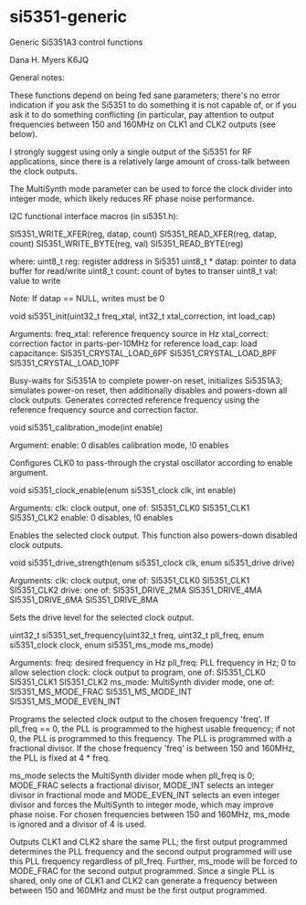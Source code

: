 # si5351-generic
Generic Si5351A3 control functions

Dana H. Myers  K6JQ

General notes:

These functions depend on being fed sane parameters; there's no
error indication if you ask the Si5351 to do something it is
not capable of, or if you ask it to do something conflicting (in
particular, pay attention to output frequencies between 150 and
160MHz on CLK1 and CLK2 outputs (see below).

I strongly suggest using only a single output of the
Si5351 for RF applications, since there is a relatively
large amount of cross-talk between the clock outputs.

The MultiSynth mode parameter can be used to force the
clock divider into integer mode, which likely reduces RF
phase noise performance.

I2C functional interface macros (in si5351.h):

SI5351_WRITE_XFER(reg, datap, count)
SI5351_READ_XFER(reg, datap, count)
SI5351_WRITE_BYTE(reg, val)
SI5351_READ_BYTE(reg)

where:
	uint8_t	reg:		register address in Si5351
	uint8_t * datap:	pointer to data buffer for read/write
	uint8_t count:		count of bytes to transer
	uint8_t	val:	value to write

Note:
	If datap == NULL, writes must be 0

void
si5351_init(uint32_t freq_xtal, int32_t xtal_correction, int load_cap)

Arguments:
	freq_xtal:	reference frequency source in Hz
	xtal_correct:	correction factor in parts-per-10MHz for reference
	load_cap:	load capacitance:
				SI5351_CRYSTAL_LOAD_6PF
				SI5351_CRYSTAL_LOAD_8PF
				SI5351_CRYSTAL_LOAD_10PF

Busy-waits for Si5351A to complete power-on reset, initializes
Si5351A3; simulates power-on reset, then additionally disables
and powers-down all clock outputs. Generates corrected reference
frequency using the reference frequency source and correction factor.


void
si5351_calibration_mode(int enable)

Argument:
	enable:		0 disables calibration mode, !0 enables

Configures CLK0 to pass-through the crystal oscillator according to
enable argument.

void
si5351_clock_enable(enum si5351_clock clk, int enable)

Arguments:
	clk:		clock output, one of:
				SI5351_CLK0
				SI5351_CLK1
				SI5351_CLK2
	enable:		0 disables, !0 enables

Enables the selected clock output. This function also powers-down
disabled clock outputs.

void
si5351_drive_strength(enum si5351_clock clk, enum si5351_drive drive)

Arguments:
	clk:		clock output, one of:
				SI5351_CLK0
				SI5351_CLK1
				SI5351_CLK2
	drive:		one of:
				SI5351_DRIVE_2MA
				SI5351_DRIVE_4MA
				SI5351_DRIVE_6MA
				SI5351_DRIVE_8MA

Sets the drive level for the selected clock output.


uint32_t
si5351_set_frequency(uint32_t freq, uint32_t pll_freq,
  enum si5351_clock clock, enum si5351_ms_mode ms_mode)

Arguments:
	freq:		desired frequency in Hz
	pll_freq:	PLL frequency in Hz; 0 to allow selection
	clock:		clock output to program, one of:
				SI5351_CLK0
				SI5351_CLK1
				SI5351_CLK2
	ms_mode:	MultiSynth divider mode, one of:
				SI5351_MS_MODE_FRAC
				SI5351_MS_MODE_INT
				SI5351_MS_MODE_EVEN_INT

Programs the selected clock output to the chosen frequency 'freq'.
If pll_freq == 0, the PLL is programmed to the highest usable frequency;
if not 0, the PLL is programmed to this frequency. The PLL is programmed
with a fractional divisor. If the chose frequency 'freq' is between 150
and 160MHz, the PLL is fixed at 4 * freq.

ms_mode selects the MultiSynth divider mode when pll_freq is 0; MODE_FRAC
selects a fractional divisor, MODE_INT selects an integer divisor in
fractional mode and MODE_EVEN_INT selects an even integer divisor and
forces the MultiSynth to integer mode, which may improve phase noise.
For chosen frequencies between 150 and 160MHz, ms_mode is ignored and a
divisor of 4 is used.

Outputs CLK1 and CLK2 share the same PLL; the first output programmed
determines the PLL frequency and the second output programmed will use
this PLL frequency regardless of pll_freq. Further, ms_mode will be
forced to MODE_FRAC for the second output programmed. Since a single
PLL is shared, only one of CLK1 and CLK2 can generate a frequency between
between 150 and 160MHz and must be the first output programmed.

